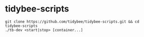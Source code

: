 # tidybee-scripts
```
git clone https://github.com/tidybee/tidybee-scripts.git && cd tidybee-scripts
./tb-dev <start|stop> [container...]
```
